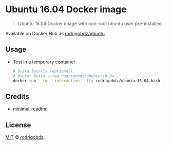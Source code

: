 # Ubuntu 16.04 Docker image

> Ubuntu 16.04 Docker image with non-root ubuntu user pre-installed

Available on Docker Hub as [rodrigobdz/ubuntu](https://hub.docker.com/r/rodrigobdz/ubuntu)

## Usage

- Test in a temporary container

  ```sh
  # Build locally (optional)
  # docker build --tag rodrigobdz/ubuntu:16.04 .
  docker run --rm --interactive --tty rodrigobdz/ubuntu:16.04 bash --login
  ```

## Credits

- [minimal-readme](https://github.com/rodrigobdz/minimal-readme)

## License

[MIT](LICENSE) © [rodrigobdz](https://rodrigobdz.github.io/).
